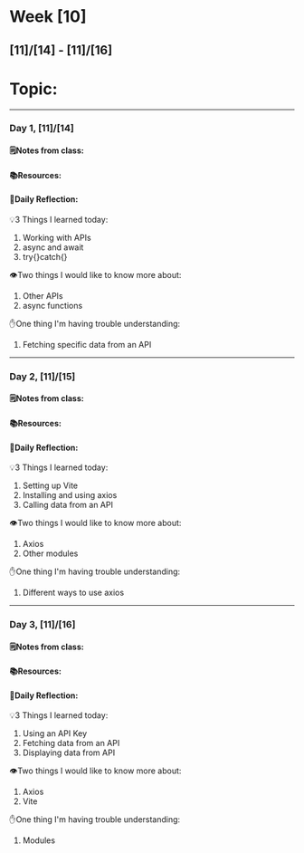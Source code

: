 # Week [10]
## [11]/[14] - [11]/[16]

# Topic:

___

### Day 1, [11]/[14]

#### 🗒️Notes from class:

#### 📚Resources:


#### 💭Daily Reflection:

💡3 Things I learned today:
1. Working with APIs
2. async and await
3. try{}catch{}

👁️Two things I would like to know more about:
1. Other APIs
2. async functions

✋One thing I'm having trouble understanding:
1. Fetching specific data from an API


___

### Day 2, [11]/[15] 

#### 🗒️Notes from class:

#### 📚Resources:


#### 💭Daily Reflection:

💡3 Things I learned today:
1. Setting up Vite
2. Installing and using axios
3. Calling data from an API

👁️Two things I would like to know more about:
1. Axios
2. Other modules

✋One thing I'm having trouble understanding:
1. Different ways to use axios

___

### Day 3, [11]/[16]
#### 🗒️Notes from class:

#### 📚Resources:


#### 💭Daily Reflection:

💡3 Things I learned today:
1. Using an API Key
2. Fetching data from an API
3. Displaying data from API

👁️Two things I would like to know more about:
1. Axios
2. Vite

✋One thing I'm having trouble understanding:
1. Modules
 

